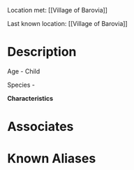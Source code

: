 Location met: [[Village of Barovia]]

Last known location: [[Village of Barovia]]
# Description
Age - Child

Species - 

**Characteristics**

# Associates

# Known Aliases
